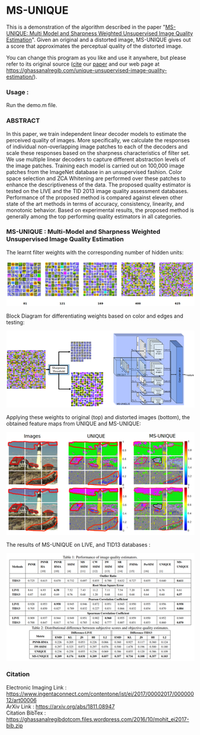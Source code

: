 # MS-UNIQUE
This is a demonstration of the algorithm described in the paper "[MS-UNIQUE: Multi Model and Sharpness Weighted Unsupervised Image Quality Estimation](https://ghassanalregibdotcom.files.wordpress.com/2016/10/prabhushankar2017_ei.pdf)". Given an original and a distorted image, MS-UNIQUE gives out a score  that approximates the perceptual quality of the distorted image.


You can change this program as you like and use it anywhere, but please refer to its original source ([cite](https://ghassanalregibdotcom.files.wordpress.com/2016/10/mohit_ei2017-bib.zip) our [paper](https://ghassanalregibdotcom.files.wordpress.com/2016/10/prabhushankar2017_ei.pdf) and our web page at
https://ghassanalregib.com/unique-unsupervised-image-quality-estimation/).

### Usage :

Run the demo.m file. 

### ABSTRACT

In this paper, we train independent linear decoder models to estimate the perceived quality of images. More specifically, we calculate the responses of individual non-overlapping image patches to each of the decoders and scale these responses based on the sharpness characteristics of filter set. We use multiple linear decoders to capture different abstraction levels of the image patches. Training each model is carried out on 100,000 image patches from the ImageNet database in an unsupervised fashion. Color space selection and ZCA Whitening are performed over these patches to enhance the descriptiveness of the data. The proposed quality estimator is tested on the LIVE and the TID 2013 image quality assessment databases. Performance of
the proposed method is compared against eleven other state of the art methods in terms of accuracy, consistency, linearity, and monotonic behavior. Based on experimental results, the proposed method is generally among the top performing quality estimators in all categories.

### MS-UNIQUE : Multi-Model and Sharpness Weighted Unsupervised Image Quality Estimation

The learnt filter weights with the corresponding number of hidden units:

<p align="center">
  <img src=/Images/Visualization.png/>
</p>   

Block Diagram for differentiating weights based on color and edges and testing: 

<p align="center">
  <img src=/Images/BlockDiagram.png/>
</p>  


Applying these weights to original (top) and distorted images (bottom), the obtained feature maps from UNIQUE and MS-UNIQUE:  
<p align="center">
  <img src=/Images/FeatMaps.png/>
</p>  

The results of MS-UNIQUE on LIVE, and TID13 databases :  

![Results Filters](/Images/Results.png)  

### Citation

Electronic Imaging Link : https://www.ingentaconnect.com/contentone/ist/ei/2017/00002017/00000012/art00006  
ArXiv Link : https://arxiv.org/abs/1811.08947  
Citation BibTex : https://ghassanalregibdotcom.files.wordpress.com/2016/10/mohit_ei2017-bib.zip  
